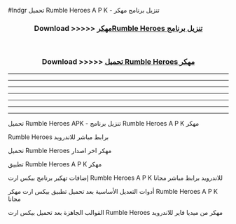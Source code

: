 #lndgr تحميل Rumble Heroes  A P K - تنزيل برنامج مهكر



<div align="center">
<h3>Download >>>>> <a href="https://runaway1.web.app/?sq=Rumble Heroes ">مهكرRumble Heroes  تنزيل برنامج</a></h3><br>

<h3>Download >>>>> <a href="https://runaway1.web.app/?sq=Rumble Heroes ">تحميل Rumble Heroes  مهكر</a></h3>
</div>


----------------------------------------------------------

----------------------------------------------------------

----------------------------------------------------------

----------------------------------------------------------

----------------------------------------------------------

----------------------------------------------------------

----------------------------------------------------------

تحميل Rumble Heroes  APK - تنزيل برنامج Rumble Heroes  A P K مهكر

Rumble Heroes  برابط مباشر للاندرويد

تحميل Rumble Heroes  مهكر اخر اصدار

تطبيق Rumble Heroes  A P K مهكر

إضافات تهكير برنامج بيكس ارت Rumble Heroes  A P K للاندرويد برابط مباشر مجانا

أدوات التعديل الأساسية بعد تحميل تطبيق بيكس ارت مهكر Rumble Heroes  A P K مجانا

القوالب الجاهزة بعد تحميل بيكس ارت Rumble Heroes  مهكر من ميديا فاير للاندرويد


